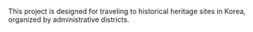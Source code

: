 This project is designed for traveling to historical heritage sites in Korea, organized by administrative districts.